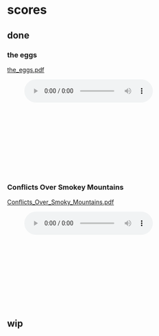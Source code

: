 # scores

## done

### the eggs
[the_eggs.pdf](https://potatowagon.github.io/scores/done/the_eggs.pdf)
<figure>
    <audio
        controls
        src="https://potatowagon.github.io/scores/done/the_eggs.mp3">
            Your browser does not support the
            <code>audio</code> element.
    </audio>
</figure>
<object data="https://potatowagon.github.io/scores/done/the_eggs.pdf" type="application/pdf" width="1000px" height="500px">
    <embed src="https://potatowagon.github.io/scores/done/the_eggs.pdf">
    </embed>
</object>

### Conflicts Over Smokey Mountains
[Conflicts_Over_Smoky_Mountains.pdf](https://potatowagon.github.io/scores/done/Conflicts_Over_Smoky_Mountains.pdf)

<figure>
    <audio
        controls
        src="https://potatowagon.github.io/scores/done/Conflicts_Over_Smoky_Mountains.mp3">
            Your browser does not support the
            <code>audio</code> element.
    </audio>
</figure>

<object data="https://potatowagon.github.io/scores/done/Conflicts_Over_Smoky_Mountains.pdf" type="application/pdf" width="1000px" height="500px">
    <embed src="https://potatowagon.github.io/scores/done/Conflicts_Over_Smoky_Mountains.pdf">
    </embed>
</object>


## wip